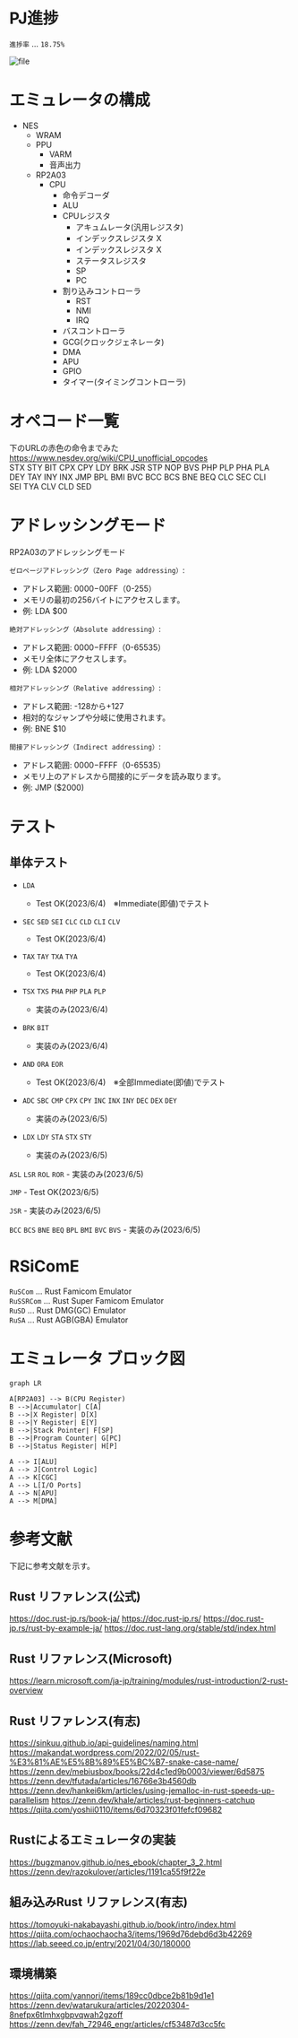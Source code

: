 # PJ進捗
`進捗率` ... `18.75%`  

<img src="dev/pj_status.png" alt="file">

# エミュレータの構成
- NES
  - WRAM
  - PPU
    - VARM
    - 音声出力
  - RP2A03
    - CPU
        - 命令デコーダ
        - ALU
        - CPUレジスタ
            - アキュムレータ(汎用レジスタ)
            - インデックスレジスタ X
            - インデックスレジスタ X
            - ステータスレジスタ
            - SP
            - PC
      - 割り込みコントローラ
        - RST
        - NMI
        - IRQ
      - バスコントローラ
      - GCG(クロックジェネレータ)
      - DMA
      - APU
      - GPIO
      - タイマー(タイミングコントローラ)


# オペコード一覧

下のURLの赤色の命令までみた  
https://www.nesdev.org/wiki/CPU_unofficial_opcodes  
STX STY BIT CPX CPY LDY BRK JSR STP NOP BVS PHP PLP PHA PLA  
DEY TAY INY INX JMP BPL BMI BVC BCC BCS BNE BEQ CLC SEC CLI  
SEI TYA CLV CLD SED

# アドレッシングモード
RP2A03のアドレッシングモード

`ゼロページアドレッシング（Zero Page addressing）`:
- アドレス範囲: $0000-$00FF（0-255）
- メモリの最初の256バイトにアクセスします。
- 例: LDA $00

`絶対アドレッシング（Absolute addressing）`:
- アドレス範囲: $0000-$FFFF（0-65535）
- メモリ全体にアクセスします。
- 例: LDA $2000

`相対アドレッシング（Relative addressing）`:
- アドレス範囲: -128から+127
- 相対的なジャンプや分岐に使用されます。
- 例: BNE $10

`間接アドレッシング（Indirect addressing）`:
- アドレス範囲: $0000-$FFFF（0-65535）
- メモリ上のアドレスから間接的にデータを読み取ります。
- 例: JMP ($2000)

# テスト
## 単体テスト
- `LDA`
    - Test OK(2023/6/4)　※Immediate(即値)でテスト

- `SEC` `SED` `SEI` `CLC` `CLD` `CLI` `CLV`
    - Test OK(2023/6/4)

- `TAX` `TAY` `TXA` `TYA`
    - Test OK(2023/6/4)

- `TSX` `TXS` `PHA` `PHP` `PLA` `PLP`
    - 実装のみ(2023/6/4)

- `BRK` `BIT`
    - 実装のみ(2023/6/4)

- `AND` `ORA` `EOR`
    - Test OK(2023/6/4)　※全部Immediate(即値)でテスト

- `ADC` `SBC` `CMP` `CPX` `CPY` `INC` `INX` `INY` `DEC` `DEX` `DEY`
    - 実装のみ(2023/6/5)

- `LDX` `LDY` `STA` `STX` `STY`
    - 実装のみ(2023/6/5)

`ASL` `LSR` `ROL` `ROR`
    - 実装のみ(2023/6/5)

`JMP`
    - Test OK(2023/6/5)

`JSR`
    - 実装のみ(2023/6/5)

`BCC` `BCS` `BNE` `BEQ` `BPL` `BMI` `BVC` `BVS`
    - 実装のみ(2023/6/5)

# RSiComE
`RuSCom` ... Rust Famicom Emulator  
`RuSSRCom` ... Rust Super Famicom Emulator  
`RuSD` ... Rust DMG(GC) Emulator   
`RuSA` ... Rust AGB(GBA) Emulator

# エミュレータ ブロック図
```mermaid
graph LR

A[RP2A03] --> B(CPU Register)
B -->|Accumulator| C[A]
B -->|X Register| D[X]
B -->|Y Register| E[Y]
B -->|Stack Pointer| F[SP]
B -->|Program Counter| G[PC]
B -->|Status Register| H[P]

A --> I[ALU]
A --> J[Control Logic]
A --> K[CGC]
A --> L[I/O Ports]
A --> N[APU]
A --> M[DMA]
```
# 参考文献
下記に参考文献を示す。

## Rust リファレンス(公式)
https://doc.rust-jp.rs/book-ja/
https://doc.rust-jp.rs/
https://doc.rust-jp.rs/rust-by-example-ja/
https://doc.rust-lang.org/stable/std/index.html

## Rust リファレンス(Microsoft)
https://learn.microsoft.com/ja-jp/training/modules/rust-introduction/2-rust-overview

## Rust リファレンス(有志)
https://sinkuu.github.io/api-guidelines/naming.html
https://makandat.wordpress.com/2022/02/05/rust-%E3%81%AE%E5%8B%89%E5%BC%B7-snake-case-name/
https://zenn.dev/mebiusbox/books/22d4c1ed9b0003/viewer/6d5875
https://zenn.dev/tfutada/articles/16766e3b4560db
https://zenn.dev/hankei6km/articles/using-jemalloc-in-rust-speeds-up-parallelism
https://zenn.dev/khale/articles/rust-beginners-catchup
https://qiita.com/yoshii0110/items/6d70323f01fefcf09682

## Rustによるエミュレータの実装
https://bugzmanov.github.io/nes_ebook/chapter_3_2.html
https://zenn.dev/razokulover/articles/1191ca55f9f22e

## 組み込みRust リファレンス(有志) 
https://tomoyuki-nakabayashi.github.io/book/intro/index.html
https://qiita.com/ochaochaocha3/items/1969d76debd6d3b42269
https://lab.seeed.co.jp/entry/2021/04/30/180000

## 環境構築
https://qiita.com/yannori/items/189cc0dbce2b81b9d1e1
https://zenn.dev/watarukura/articles/20220304-8nefpx6tlmhxgbpvqwah2gzoff
https://zenn.dev/fah_72946_engr/articles/cf53487d3cc5fc